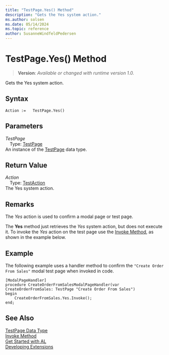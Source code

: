 ```yaml
---
title: "TestPage.Yes() Method"
description: "Gets the Yes system action."
ms.author: solsen
ms.date: 05/14/2024
ms.topic: reference
author: SusanneWindfeldPedersen
---
```

[//]: # (START>DO_NOT_EDIT)
[//]: # (IMPORTANT:Do not edit any of the content between here and the END>DO_NOT_EDIT.)
[//]: # (Any modifications should be made in the .xml files in the ModernDev repo.)
# TestPage.Yes() Method
> **Version**: _Available or changed with runtime version 1.0._

Gets the Yes system action.


## Syntax
```AL
Action :=   TestPage.Yes()
```
## Parameters
*TestPage*  
&emsp;Type: [TestPage](testpage-data-type.md)  
An instance of the [TestPage](testpage-data-type.md) data type.  

## Return Value
*Action*  
&emsp;Type: [TestAction](../testaction/testaction-data-type.md)  
The Yes system action.


[//]: # (IMPORTANT: END>DO_NOT_EDIT)

## Remarks

The *Yes* action is used to confirm a modal page or test page.

The **Yes** method just retrieves the *Yes* system action, but does not execute it. To invoke the *Yes* action on the test page use the [Invoke Method](../testaction/testaction-invoke-method.md), as shown in the example below. 

## Example

The following example uses a handler method to confirm the `"Create Order From Sales"` modal test page when invoked in code.

```al
[ModalPageHandler]
procedure CreateOrderFromSalesModalPageHandler(var CreateOrderFromSales: TestPage "Create Order From Sales")
begin
    CreateOrderFromSales.Yes.Invoke();
end;
```

## See Also
[TestPage Data Type](testpage-data-type.md)  
[Invoke Method](../testaction/testaction-invoke-method.md)  
[Get Started with AL](../../devenv-get-started.md)  
[Developing Extensions](../../devenv-dev-overview.md)